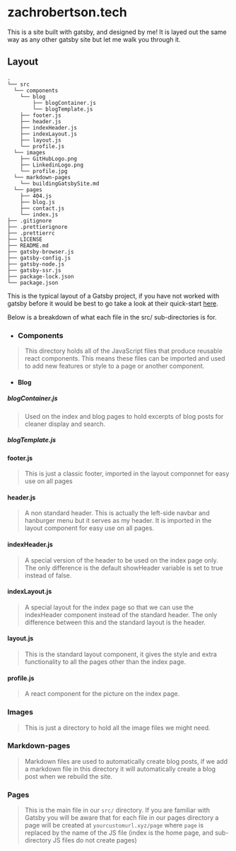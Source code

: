 # zachrobertson.tech

This is a site built with gatsby, and designed by me!
It is layed out the same way as any other gatsby site but let me walk you through it.

## Layout

    .
    └── src
      └── components
        └── blog
            ├── blogContainer.js
            └── blogTemplate.js
        ├── footer.js
        ├── header.js
        ├── indexHeader.js
        ├── indexLayout.js
        ├── layout.js
        └── profile.js
      └── images
        ├── GitHubLogo.png
        ├── LinkedinLogo.png
        └── profile.jpg
      └── markdown-pages
        └── buildingGatsbySite.md
      └── pages
        ├── 404.js
        ├── blog.js
        ├── contact.js
        └── index.js
    ├── .gitignore
    ├── .prettierignore
    ├── .prettierrc
    ├── LICENSE
    ├── README.md
    ├── gatsby-browser.js
    ├── gatsby-config.js
    ├── gatsby-node.js
    ├── gatsby-ssr.js
    ├── package-lock.json
    └── package.json
  
This is the typical layout of a Gatsby project, if you have not worked with gatsby before it would be best to go take a look at their quick-start [here](https://www.gatsbyjs.com/docs/quick-start/).

Below is a breakdown of what each file in the src/ sub-directories is for.

- ### Components

> This directory holds all of the JavaScript files that produce reusable react components. This means these files can be imported and used to add new features or style to a page or another component.

  - #### Blog

##### blogContainer.js

> Used on the index and blog pages to hold excerpts of blog posts for cleaner display and search.

##### blogTemplate.js

#### footer.js

> This is just a classic footer, imported in the layout componnet for easy use on all pages

#### header.js

> A non standard header. This is actually the left-side navbar and hanburger menu but it serves as my header. It is imported in the layout component for easy use on all pages.

#### indexHeader.js

> A special version of the header to be used on the index page only. The only difference is the default showHeader variable is set to true instead of false.

#### indexLayout.js

> A special layout for the index page so that we can use the indexHeader component instead of the standard header. The only difference between this and the standard layout is the header.

#### layout.js

> This is the standard layout component, it gives the style and extra functionality to all the pages other than the index page. 

#### profile.js

>A react component for the picture on the index page.

### Images

> This is just a directory to hold all the image files we might need.

### Markdown-pages

> Markdown files are used to automatically create blog posts, if we add a markdown file in this directory it will automatically create a blog post when we rebuild the site.

### Pages

> This is the main file in our `src/` directory. If you are familiar with Gatsby you will be aware that for each file in our pages directory a page will be created at `yourcustomurl.xyz/page` where `page` is replaced by the name of the JS file (index is the home page, and sub-directory JS files do not create pages)
